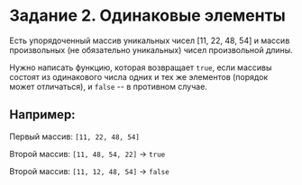 # Задание 2. Одинаковые элементы

Есть упорядоченный массив уникальных чисел [11, 22, 48, 54] и массив произвольных
(не обязательно уникальных) чисел произвольной длины. 

Нужно написать функцию, которая возвращает `true`, если массивы состоят из
одинакового числа одних и тех же элементов (порядок может отличаться),
и `false` --  в противном случае.


## Например:

Первый массив: `[11, 22, 48, 54]`

Второй массив: `[11, 48, 54, 22]` -> `true`

Второй массив: `[11, 12, 48, 54]` -> `false`